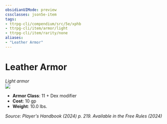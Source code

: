 ```yaml
---
obsidianUIMode: preview
cssclasses: json5e-item
tags:
- ttrpg-cli/compendium/src/5e/xphb
- ttrpg-cli/item/armor/light
- ttrpg-cli/item/rarity/none
aliases: 
- "Leather Armor"
---
```

# Leather Armor
*Light armor*  
![](Mechanics/items/img/leather-armor.webp#right)

- **Armor Class**: 11 + Dex modifier
- **Cost**: 10 gp
- **Weight**: 10.0 lbs.

*Source: Player's Handbook (2024) p. 219. Available in the Free Rules (2024)*